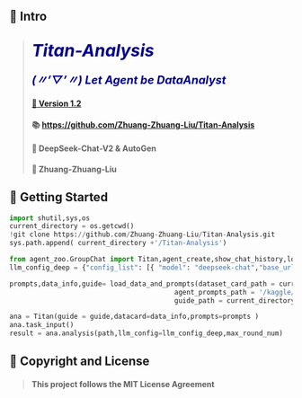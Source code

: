 
## 🤖 Intro
 
> ## <span style="color:darkblue; font-size:30px; font-weight:bold; font-style:italic;">Titan-Analysis</span>
> #### <span style="color:darkblue; font-size:20px; font-weight:bold; font-style:italic;">(〃’▽’〃) Let Agent be DataAnalyst</span>
> #### <a href="https://github.com/Zhuang-Zhuang-Liu/Titan-Analysis">🔗 Version 1.2</a>
> #### 📚 https://github.com/Zhuang-Zhuang-Liu/Titan-Analysis
> #### 🤝 DeepSeek-Chat-V2 & AutoGen
> #### 📢 Zhuang-Zhuang-Liu
 
   
## 🚀 Getting Started
```python
import shutil,sys,os
current_directory = os.getcwd()
!git clone https://github.com/Zhuang-Zhuang-Liu/Titan-Analysis.git
sys.path.append( current_directory +'/Titan-Analysis') 

from agent_zoo.GroupChat import Titan,agent_create,show_chat_history,load_data_and_prompts
llm_config_deep = {"config_list": [{ "model": "deepseek-chat","base_url": 'https://api.deepseek.com/v1',"api_key": "sk-xx","temperature": 1.0 }] }

prompts,data_info,guide= load_data_and_prompts(dataset_card_path = current_directory +'/Titan-Analysis/dataset/demo_dataset_card.json',
                                         agent_prompts_path = '/kaggle/working/Titan-Analysis/agent_zoo/agent_prompts.json',
                                         guide_path = current_directory +'/Titan-Analysis/rag_zoo/data_analysis_guide.json')

ana = Titan(guide = guide,datacard=data_info,prompts=prompts )
ana.task_input()
result = ana.analysis(path,llm_config=llm_config_deep,max_round_num)
```
   
## 🔐 Copyright and License
> #### This project follows the MIT License Agreement

